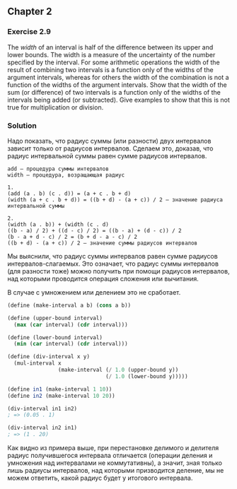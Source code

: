 ## Chapter 2

### Exercise 2.9

The _width_ of an interval is half of the difference between its upper and lower bounds. The width is a measure of the uncertainty of the number specified by the interval. For some arithmetic operations the width of the result of combining two intervals is a function only of the widths of the argument intervals, whereas for others the width of the combination is not a function of the widths of the argument intervals. Show that the width of the sum (or difference) of two intervals is a function only of the widths of the intervals being added (or subtracted). Give examples to show that this is not true for multiplication or division.

### Solution

Надо показать, что радиус суммы (или разности) двух интервалов зависит только от радиусов интервалов. Сделаем это, доказав, что радиус интервальной суммы равен сумме радиусов интервалов.

```
add — процедура суммы интервалов
width — процедура, возращающая радиус

1.
(add (a . b) (c . d)) = (a + c . b + d)
(width (a + c . b + d)) = ((b + d) - (a + c)) / 2 — значение радиуса интервальной суммы

2.
(width (a . b)) + (width (c . d)
((b - a) / 2) + ((d - c) / 2) = ((b - a) + (d - c)) / 2
(b - a + d - c) / 2 = (b + d - a - c) / 2
((b + d) - (a + c)) / 2 — значение суммы радиусов интервалов
```

Мы выяснили, что радиус суммы интервалов равен сумме радиусов интервалов-слагаемых. Это означает, что радиус суммы интервалов (для разности тоже) можно получить при помощи радиусов интервалов, над которыми проводится операция сложения или вычитания.

В случае с умножением или делением это не сработает.

```scheme
(define (make-interval a b) (cons a b))

(define (upper-bound interval)
  (max (car interval) (cdr interval)))

(define (lower-bound interval)
  (min (car interval) (cdr interval)))

(define (div-interval x y)
  (mul-interval x 
                (make-interval (/ 1.0 (upper-bound y))
                               (/ 1.0 (lower-bound y)))))

(define in1 (make-interval 1 10))
(define in2 (make-interval 10 20))

(div-interval in1 in2)
; => (0.05 . 1)

(div-interval in2 in1)
; => (1 . 20)
```

Как видно из примера выше, при перестановке делимого и делителя радиус получившегося интервала отличается (операции деления и умножения над интервалами не коммутативны), а значит, зная только лишь радиусы интервалов, над которыми призводится деление, мы не можем ответить, какой радиус будет у итогового интервала.

